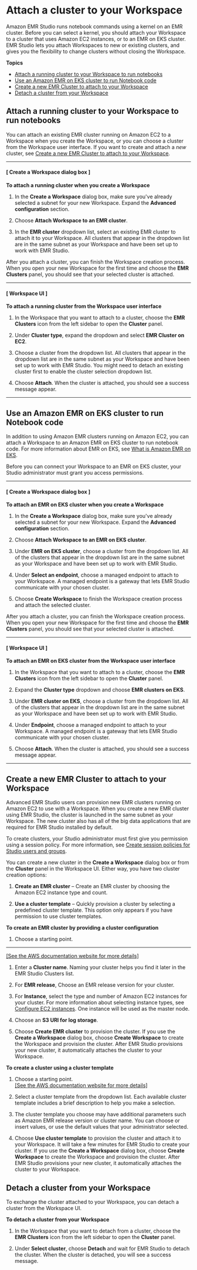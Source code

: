 # Attach a cluster to your Workspace<a name="emr-studio-create-use-clusters"></a>

Amazon EMR Studio runs notebook commands using a kernel on an EMR cluster\. Before you can select a kernel, you should attach your Workspace to a cluster that uses Amazon EC2 instances, or to an EMR on EKS cluster\. EMR Studio lets you attach Workspaces to new or existing clusters, and gives you the flexibility to change clusters without closing the Workspace\.

**Topics**
+ [Attach a running cluster to your Workspace to run notebooks](#emr-studio-attach-cluster)
+ [Use an Amazon EMR on EKS cluster to run Notebook code](#emr-studio-use-eks-cluster)
+ [Create a new EMR Cluster to attach to your Workspace](#emr-studio-create-cluster)
+ [Detach a cluster from your Workspace](#emr-studio-detach-cluster)

## Attach a running cluster to your Workspace to run notebooks<a name="emr-studio-attach-cluster"></a>

You can attach an existing EMR cluster running on Amazon EC2 to a Workspace when you create the Workspace, or you can choose a cluster from the Workspace user interface\. If you want to create and attach a *new* cluster, see [Create a new EMR Cluster to attach to your Workspace](#emr-studio-create-cluster)\.

------
#### [ Create a Workspace dialog box ]

**To attach a running cluster when you create a Workspace**

1. In the **Create a Workspace** dialog box, make sure you've already selected a subnet for your new Workspace\. Expand the **Advanced configuration** section\.

1. Choose **Attach Workspace to an EMR cluster**\.

1. In the **EMR cluster** dropdown list, select an existing EMR cluster to attach it to your Workspace\. All clusters that appear in the dropdown list are in the same subnet as your Workspace and have been set up to work with EMR Studio\.

After you attach a cluster, you can finish the Workspace creation process\. When you open your new Workspace for the first time and choose the **EMR Clusters** panel, you should see that your selected cluster is attached\.

------
#### [ Workspace UI ]

**To attach a running cluster from the Workspace user interface**

1. In the Workspace that you want to attach to a cluster, choose the **EMR Clusters** icon from the left sidebar to open the **Cluster** panel\.

1. Under **Cluster type**, expand the dropdown and select **EMR Cluster on EC2**\.

1. Choose a cluster from the dropdown list\. All clusters that appear in the dropdown list are in the same subnet as your Workspace and have been set up to work with EMR Studio\. You might need to detach an existing cluster first to enable the cluster selection dropdown list\.

1. Choose **Attach**\. When the cluster is attached, you should see a success message appear\.

------

## Use an Amazon EMR on EKS cluster to run Notebook code<a name="emr-studio-use-eks-cluster"></a>

In addition to using Amazon EMR clusters running on Amazon EC2, you can attach a Workspace to an Amazon EMR on EKS cluster to run notebook code\. For more information about EMR on EKS, see [What is Amazon EMR on EKS](https://docs.aws.amazon.com/emr/latest/EMR-on-EKS-DevelopmentGuide/emr-eks.html)\.

Before you can connect your Workspace to an EMR on EKS cluster, your Studio administrator must grant you access permissions\.

------
#### [ Create a Workspace dialog box ]

**To attach an EMR on EKS cluster when you create a Workspace**

1. In the **Create a Workspace** dialog box, make sure you've already selected a subnet for your new Workspace\. Expand the **Advanced configuration** section\.

1. Choose **Attach Workspace to an EMR on EKS cluster**\.

1. Under **EMR on EKS cluster**, choose a cluster from the dropdown list\. All of the clusters that appear in the dropdown list are in the same subnet as your Workspace and have been set up to work with EMR Studio\.

1. Under **Select an endpoint**, choose a managed endpoint to attach to your Workspace\. A managed endpoint is a gateway that lets EMR Studio communicate with your chosen cluster\.

1. Choose **Create Workspace** to finish the Workspace creation process and attach the selected cluster\.

After you attach a cluster, you can finish the Workspace creation process\. When you open your new Workspace for the first time and choose the **EMR Clusters** panel, you should see that your selected cluster is attached\.

------
#### [ Workspace UI ]

**To attach an EMR on EKS cluster from the Workspace user interface**

1. In the Workspace that you want to attach to a cluster, choose the **EMR Clusters** icon from the left sidebar to open the **Cluster** panel\.

1. Expand the **Cluster type** dropdown and choose **EMR clusters on EKS**\.

1. Under **EMR cluster on EKS**, choose a cluster from the dropdown list\. All of the clusters that appear in the dropdown list are in the same subnet as your Workspace and have been set up to work with EMR Studio\.

1. Under **Endpoint**, choose a managed endpoint to attach to your Workspace\. A managed endpoint is a gateway that lets EMR Studio communicate with your chosen cluster\.

1. Choose **Attach**\. When the cluster is attached, you should see a success message appear\.

------

## Create a new EMR Cluster to attach to your Workspace<a name="emr-studio-create-cluster"></a>

Advanced EMR Studio users can provision new EMR clusters running on Amazon EC2 to use with a Workspace\. When you create a new EMR cluster using EMR Studio, the cluster is launched in the same subnet as your Workspace\. The new cluster also has all of the big data applications that are required for EMR Studio installed by default\. 

To create clusters, your Studio administrator must first give you permission using a session policy\. For more information, see [Create session policies for Studio users and groups](emr-studio-user-role.md#emr-studio-session-policies)\.

You can create a new cluster in the **Create a Workspace** dialog box or from the **Cluster** panel in the Workspace UI\. Either way, you have two cluster creation options:

1. **Create an EMR cluster** – Create an EMR cluster by choosing the Amazon EC2 instance type and count\.

1. **Use a cluster template** – Quickly provision a cluster by selecting a predefined cluster template\. This option only appears if you have permission to use cluster templates\.

**To create an EMR cluster by providing a cluster configuration**

1. Choose a starting point\.  
****    
[\[See the AWS documentation website for more details\]](http://docs.aws.amazon.com/emr/latest/ManagementGuide/emr-studio-create-use-clusters.html)

1. Enter a **Cluster name**\. Naming your cluster helps you find it later in the EMR Studio Clusters list\.

1. For **EMR release**, Choose an EMR release version for your cluster\.

1. For **Instance**, select the type and number of Amazon EC2 instances for your cluster\. For more information about selecting instance types, see [Configure EC2 instances](emr-plan-ec2-instances.md)\. One instance will be used as the master node\.

1. Choose an **S3 URI for log storage**\.

1. Choose **Create EMR cluster** to provision the cluster\. If you use the **Create a Workspace** dialog box, choose **Create Workspace** to create the Workspace and provision the cluster\. After EMR Studio provisions your new cluster, it automatically attaches the cluster to your Workspace\.

**To create a cluster using a cluster template**

1. Choose a starting point\.    
[\[See the AWS documentation website for more details\]](http://docs.aws.amazon.com/emr/latest/ManagementGuide/emr-studio-create-use-clusters.html)

1. Select a cluster template from the dropdown list\. Each available cluster template includes a brief description to help you make a selection\.

1. The cluster template you choose may have additional parameters such as Amazon EMR release version or cluster name\. You can choose or insert values, or use the default values that your administrator selected\.

1. Choose **Use cluster template** to provision the cluster and attach it to your Workspace\. It will take a few minutes for EMR Studio to create your cluster\. If you use the **Create a Workspace** dialog box, choose **Create Workspace** to create the Workspace and provision the cluster\. After EMR Studio provisions your new cluster, it automatically attaches the cluster to your Workspace\.

## Detach a cluster from your Workspace<a name="emr-studio-detach-cluster"></a>

To exchange the cluster attached to your Workspace, you can detach a cluster from the Workspace UI\.

**To detach a cluster from your Workspace**

1. In the Workspace that you want to detach from a cluster, choose the **EMR Clusters** icon from the left sidebar to open the **Cluster** panel\.

1. Under **Select cluster**, choose **Detach** and wait for EMR Studio to detach the cluster\. When the cluster is detached, you will see a success message\.